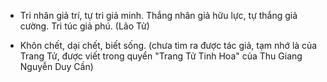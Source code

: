 - Tri nhân giả trí, tự tri giả minh. Thắng nhân giả hữu lực, tự thắng giả cường. Tri túc giả phú. (Lão Tử)

- Khôn chết, dại chết, biết sống. (chưa tìm ra được tác giả, tạm nhớ là của Trang Tử, được viết trong quyển "Trang Tử Tinh Hoa" của Thu Giang Nguyễn Duy Cần)

